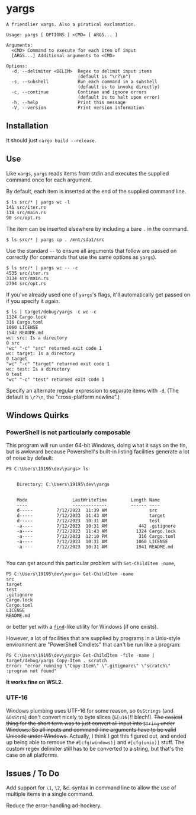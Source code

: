 # yargs

```text
A friendlier xargs. Also a piratical exclamation.

Usage: yargs [ OPTIONS ] <CMD> [ ARGS... ]

Arguments:
  <CMD> Command to execute for each item of input
  [ARGS...] Additional arguments to <CMD>

Options:
  -d, --delimiter <DELIM>  Regex to delimit input items
                           (default is "\r?\n")
  -s, --subshell           Run each command in a subshell
                           (default is to invoke directly)
  -c, --continue           Continue and ignore errors
                           (default is to halt upon error)
  -h, --help               Print this message
  -V, --version            Print version information
```

## Installation

It should just `cargo build --release`.

## Use

Like `xargs`, `yargs` reads items from stdin and executes the supplied
command once for each argument.

By default, each item is inserted at the end of the supplied command line.

```text
$ ls src/* | yargs wc -l
141 src/iter.rs
118 src/main.rs
90 src/opt.rs
```

The item can be inserted elsewhere by including a bare `.` in the command.

```text
$ ls src/* | yargs cp . /mnt/sda1/src
```

Use the standard `--` to ensure all arguments that follow are passed on
correctly (for commands that use the same options as `yargs`).

```text
$ ls src/* | yargs wc -- -c
4535 src/iter.rs
3134 src/main.rs
2794 src/opt.rs
```

If you've already used one of `yargs`'s flags, it'll automatically get
passed on if you specify it again.

```text
$ ls | target/debug/yargs -c wc -c
1324 Cargo.lock
316 Cargo.toml
1060 LICENSE
1542 README.md
wc: src: Is a directory
0 src
"wc" "-c" "src" returned exit code 1
wc: target: Is a directory
0 target
"wc" "-c" "target" returned exit code 1
wc: test: Is a directory
0 test
"wc" "-c" "test" returned exit code 1
```

Specify an alternate regular expression to separate items with `-d`.
(The default is `\r?\n`, the "cross-platform newline".)

## Windows Quirks

### PowerShell is not particularly composable

This program will run under 64-bit Windows, doing what it says on the tin,
but is awkward because Powershell's built-in listing facilities generate
a lot of noise by default:

```text
PS C:\Users\19195\dev\yargs> ls


    Directory: C:\Users\19195\dev\yargs


    Mode                 LastWriteTime         Length Name
    ----                 -------------         ------ ----
    d-----         7/12/2023  11:39 AM                src
    d-----         7/12/2023  11:43 AM                target
    d-----         7/12/2023  10:31 AM                test
    -a----         7/12/2023  10:31 AM            442 .gitignore
    -a----         7/12/2023  11:43 AM           1324 Cargo.lock
    -a----         7/12/2023  12:10 PM            316 Cargo.toml
    -a----         7/12/2023  10:31 AM           1060 LICENSE
    -a----         7/12/2023  10:31 AM           1941 README.md
    
```

You can get around this particular problem with `Get-ChildItem -name`,

```text
PS C:\Users\19195\dev\yargs> Get-ChildItem -name
src
target
test
.gitignore
Cargo.lock
Cargo.toml
LICENSE
README.md
```

or better yet with a
[`find`](https://www.gnu.org/software/findutils/manual/html_mono/find.html)-like
utility for Windows (if one exists).

However, a lot of facilities that are supplied by programs in a Unix-style
environment are "PowerShell Cmdlets" that can't be run like a program:

```text
PS C:\Users\19195\dev\yargs> Get-ChildItem -file -name | target/debug/yargs Copy-Item . scratch
Error: "error running \"Copy-Item\" \".gitignore\" \"scratch\" :program not found"
```

__It works fine on WSL2.__

### UTF-16

Windows plumbing uses UTF-16 for some reason, so `OsStrings` (and `&OsStr`s)
don't convert nicely to byte slices (`&[u16]`!! blech!). ~~The easiest thing
for the short term was to just convert all input into `String` under Windows.
So all inputs and command-line arguments have to be valid Unicode under
Windows.~~ Actually, I think I got this figured out, and ended up being
able to remove the `#[cfg(windows)]` and `#[cfg(unix)]` stuff. The custom
regex delimiter still has to be converted to a string, but that's the
case on all platforms.

## Issues / To Do

Add support for `\1`, `\2`, &c. syntax in command line to allow the use of
multiple items in a single command.

Reduce the error-handling ad-hockery.
